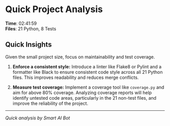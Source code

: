 # Quick Project Analysis

**Time**: 02:41:59  
**Files**: 21 Python, 8 Tests

## Quick Insights

Given the small project size, focus on maintainability and test coverage.

1.  **Enforce a consistent style:**  Introduce a linter like Flake8 or Pylint and a formatter like Black to ensure consistent code style across all 21 Python files.  This improves readability and reduces merge conflicts.

2.  **Measure test coverage:** Implement a coverage tool like `coverage.py` and aim for above 80% coverage. Analyzing coverage reports will help identify untested code areas, particularly in the 21 non-test files, and improve the reliability of the project.


---
*Quick analysis by Smart AI Bot*
